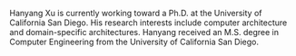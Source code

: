 Hanyang Xu is currently working toward a Ph.D. at the University of California San Diego.
His research interests include computer architecture and domain-specific architectures.
Hanyang received an M.S. degree in Computer Engineering from the University of California San Diego.
